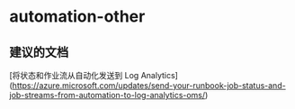 
<properties
    pageTitle="automation-other"
    description="与自动化其他方面相关的问题"
    service="microsoft.operationalinsights"
    resource="operationalinsightsaccounts"
    authors="adoylemsft"
    displayorder=""
    selfHelpType="generic"
    supportTopicIds="32536585"
    resourceTags=""
    productPesIds="15725"
    cloudEnvironments="public, Blackforest, Fairfax"
/>


# automation-other


## **建议的文档**
[将状态和作业流从自动化发送到 Log Analytics] (https://azure.microsoft.com/updates/send-your-runbook-job-status-and-job-streams-from-automation-to-log-analytics-oms/)


<!--HONumber=Oct16_HO3-->


